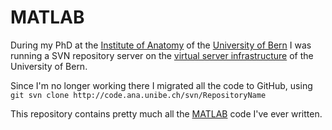 # MATLAB

During my PhD at the [Institute of Anatomy](http://ana.unibe.ch) of the [University of Bern](http://unibe.ch) I was running a SVN repository server on the [virtual server infrastructure](http://www.id.unibe.ch/content/services/hosting/virtuelle_server/) of the University of Bern.

Since I'm no longer working there I migrated all the code to GitHub, using `git svn clone http://code.ana.unibe.ch/svn/RepositoryName`

This repository contains pretty much all the [MATLAB](http://www.mathworks.ch/products/matlab/) code I've ever written.